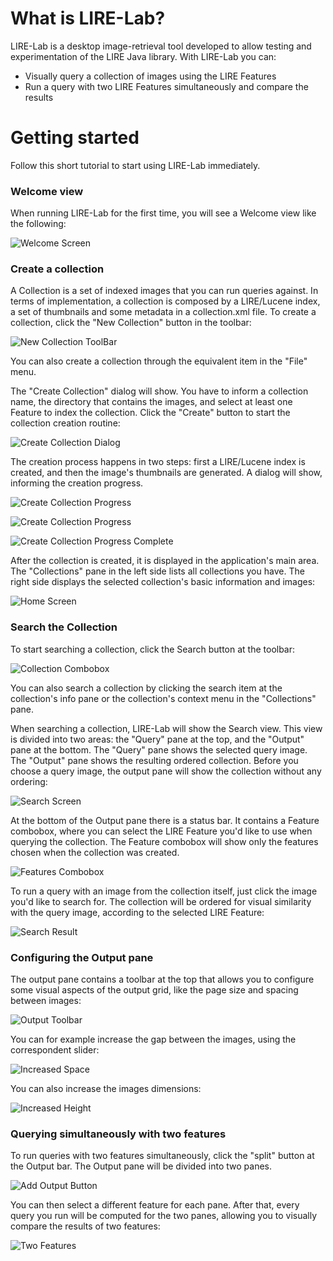 # What is LIRE-Lab?

LIRE-Lab is a desktop image-retrieval tool developed 
to allow testing and experimentation of the LIRE Java library.
With LIRE-Lab you can:

* Visually query a collection of images using the LIRE Features
* Run a query with two LIRE Features simultaneously and compare the results

# Getting started

Follow this short tutorial to start using LIRE-Lab immediately.

### Welcome view

When running LIRE-Lab for the first time, you will see a Welcome view like the following:

![Welcome Screen](images/welcome.png)

### Create a collection

A Collection is a set of indexed images that you can run queries against. In terms of
implementation, a collection is composed by a LIRE/Lucene index, a set of thumbnails
and some metadata in a collection.xml file. To create a collection, click the "New Collection"
button in the toolbar:

![New Collection ToolBar](images/new-collection-toolbar.png)

You can also create a collection through the equivalent item in the "File" menu.

The "Create Collection" dialog will show. You have to inform a collection name, 
the directory that contains the images, and select at least one Feature to index 
the collection. Click the "Create" button to start the collection creation routine:

![Create Collection Dialog](images/new-collection-dialog.png)

The creation process happens in two steps: first a LIRE/Lucene index is created, 
and then the image's thumbnails are generated. A dialog will show, informing the 
creation progress.

![Create Collection Progress](images/create-progress.png)

![Create Collection Progress](images/create-progress-3.png)

![Create Collection Progress Complete](images/create-progress-complete.png)

After the collection is created, it is displayed in the application's main area. The
"Collections" pane in the left side lists all collections you have. The right side displays
the selected collection's basic information and images:

![Home Screen](images/home.png)

### Search the Collection

To start searching a collection, click the Search button at the toolbar:

![Collection Combobox](images/collection-combobox.png)

You can also search a collection by clicking the search item at the collection's 
info pane or the collection's context menu in the "Collections" pane.

When searching a collection, LIRE-Lab will show the Search view. This view is divided 
into two areas: the "Query" pane at the top, and the "Output" pane at the bottom. The "Query"
pane shows the selected query image. The "Output" pane shows the resulting ordered collection.
Before you choose a query image, the output pane will show the collection without any ordering:

![Search Screen](images/search.png)

At the bottom of the Output pane there is a status bar. It contains a Feature
combobox, where you can select the LIRE Feature you'd like to use when querying the collection.
The Feature combobox will show only the features chosen when the collection was created.

![Features Combobox](images/features-combobox.png)

To run a query with an image from the collection itself, just click the image 
you'd like to search for. The collection will be ordered for visual similarity 
with the query image, according to the selected LIRE Feature:

![Search Result](images/search-result.png)

### Configuring the Output pane

The output pane contains a toolbar at the top that allows you to configure some visual 
aspects of the output grid, like the page size and spacing between images:

![Output Toolbar](images/output-toolbar.png)

You can for example increase the gap between the images, using the correspondent slider:

![Increased Space](images/increased-space.png)

You can also increase the images dimensions:

![Increased Height](images/increased-height.png)

### Querying simultaneously with two features

To run queries with two features simultaneously, click the "split" button at the Output bar.
The Output pane will be divided into two panes.

![Add Output Button](images/add-output-button.png)

You can then select a different feature for each pane. 
After that, every query you run will be computed for the two panes, allowing you 
to visually compare the results of two features:

![Two Features](images/two-results-small.png)



